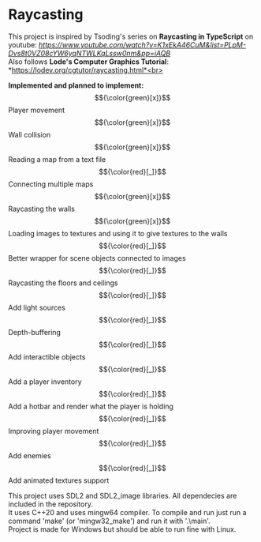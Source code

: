 # Raycasting

This project is inspired by Tsoding's series on **Raycasting in TypeScript** on youtube: *https://www.youtube.com/watch?v=K1xEkA46CuM&list=PLpM-Dvs8t0VZ08cYW6yqNTWLKqLssw0nm&pp=iAQB* <br>
Also follows **Lode's Computer Graphics Tutorial**: *https://lodev.org/cgtutor/raycasting.html*<br>

**Implemented and planned to implement:** <br>
$${\color{green}[x]}$$ Player movement<br>
$${\color{green}[x]}$$ Wall collision<br>
$${\color{green}[x]}$$ Reading a map from a text file<br>
$${\color{red}[_]}$$ Connecting multiple maps<br>
$${\color{green}[x]}$$ Raycasting the walls<br>
$${\color{green}[x]}$$ Loading images to textures and using it to give textures to the walls<br>
$${\color{red}[_]}$$ Better wrapper for scene objects connected to images<br>
$${\color{red}[_]}$$ Raycasting the floors and ceilings<br>
$${\color{red}[_]}$$ Add light sources<br>
$${\color{red}[_]}$$ Depth-buffering<br>
$${\color{red}[_]}$$ Add interactible objects<br>
$${\color{red}[_]}$$ Add a player inventory<br>
$${\color{red}[_]}$$ Add a hotbar and render what the player is holding<br>
$${\color{red}[_]}$$ Improving player movement<br>
$${\color{red}[_]}$$ Add enemies<br>
$${\color{red}[_]}$$ Add animated textures support<br>

This project uses SDL2 and SDL2_image libraries. All dependecies are included in the repository.<br>
It uses C++20 and uses mingw64 compiler. To compile and run just run a command 'make' (or 'mingw32_make') and run it with '.\main'. <br>
Project is made for Windows but should be able to run fine with Linux.<br>